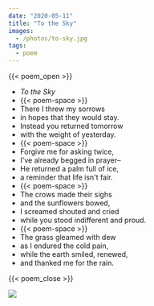 ```yaml
---
date: "2020-05-11"
title: "To the Sky"
images:
  - /photos/to-sky.jpg
tags:
  - poem
---
```

  
{{< poem_open >}}
* *To the Sky*
* {{< poem-space >}}
* There I threw my sorrows
* in hopes that they would stay.
* Instead you returned tomorrow
* with the weight of yesterday.
* {{< poem-space >}}
* Forgive me for asking twice,
* I've already begged in prayer–
* He returned a palm full of ice,
* a reminder that life isn't fair.
* {{< poem-space >}}
* The crows made their sighs
* and the sunflowers bowed,
* I screamed shouted and cried
* while you stood indifferent and proud.
* {{< poem-space >}}
* The grass gleamed with dew
* as I endured the cold pain,
* while the earth smiled, renewed,
* and thanked me for the rain.

{{< poem_close >}}

![](/photos/to-sky.jpg)

